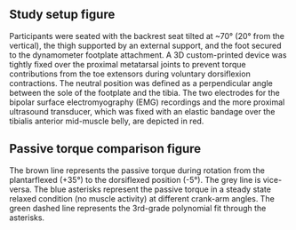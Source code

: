 
## Study setup figure
Participants were seated with the backrest seat tilted at ~70° (20° from the vertical), the thigh supported by an external support, 
and the foot secured to the dynamometer footplate attachment. 
A 3D custom-printed device was tightly fixed over the proximal metatarsal joints to prevent torque contributions from the toe extensors during voluntary dorsiflexion contractions. 
The neutral position was defined as a perpendicular angle between the sole of the footplate and the tibia. 
The two electrodes for the bipolar surface electromyography (EMG) recordings and the more proximal ultrasound transducer, 
which was fixed with an elastic bandage over the tibialis anterior mid-muscle belly, are depicted in red.


## Passive torque comparison figure
The brown line represents the passive torque during rotation from the plantarflexed (+35°) to the dorsiflexed position (-5°). The grey line is vice-versa.
The blue asterisks represent the passive torque in a steady state relaxed condition (no muscle activity) at different crank-arm angles. The green dashed line represents the 3rd-grade polynomial fit through the asterisks. 
